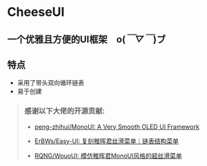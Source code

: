 # CheeseUI

## 一个优雅且方便的UI框架　o(*￣▽￣*)ブ <br>

## 特点
* 采用了带头双向循环链表
* 易于创建







>### 感谢以下大佬的开源贡献:
>
>* [peng-zhihui/MonoUI: A Very Smooth OLED UI Framework](https://www.youtube.com/watch?v=44RmDMXcU9s)
>
>* [ErBWs/Easy-UI: 复刻稚晖君丝滑菜单｜链表结构菜单](https://github.com/ErBWs/Easy-UI)
>
>* [RQNG/WouoUI: 模仿稚晖君MonoUI风格的超丝滑菜单](https://github.com/RQNG/WouoUI)